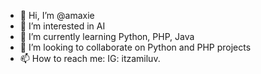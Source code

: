 - 👋 Hi, I’m @amaxie
- 👀 I’m interested in AI
- 🌱 I’m currently learning Python, PHP, Java
- 💞️ I’m looking to collaborate on Python and PHP projects
- 📫 How to reach me: IG: itzamiluv.

<!---
amaxie/amaxie is a ✨ special ✨ repository because its `README.md` (this file) appears on your GitHub profile.
You can click the Preview link to take a look at your changes.
--->
